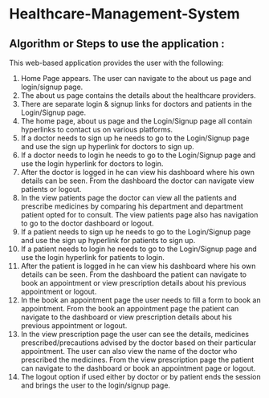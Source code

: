 # Healthcare-Management-System

## **Algorithm or Steps to use the application** :
This web-based application provides the user with the following:  
1. Home Page appears.  The user can navigate to the about us page and login/signup page.
2. The about us page contains the details about the healthcare providers.
3. There are separate login & signup links for doctors and patients in the Login/Signup page.
4. The home page, about us page and the Login/Signup page all contain hyperlinks to contact us on various platforms.
5. If a doctor needs to sign up he needs to go to the Login/Signup page and use the sign up hyperlink for doctors to sign up.
6. If a doctor needs to login he needs to go to the Login/Signup page and use the login hyperlink for doctors to login.
7. After the doctor is logged in he can view his dashboard where his own details can be seen. From the dashboard the doctor can navigate view patients or logout.
8. In the view patients page the doctor can view all the patients and prescribe medicines by comparing his department and department patient opted for to consult. The view patients page also has navigation to go to the doctor dashboard or logout.
9. If a patient needs to sign up he needs to go to the Login/Signup page and use the sign up hyperlink for patients to sign up.
10. If a patient needs to login he needs to go to the Login/Signup page and use the login hyperlink for patients to login.
11. After the patient is logged in he can view his dashboard where his own details can be seen. From the dashboard the patient can navigate to book an appointment or view prescription details about his previous appointment or logout.
12. In the book an appointment page the user needs to fill a form to book an appointment. From the book an appointment page the patient can navigate to the dashboard or view prescription details about his previous appointment or logout.
13. In the view prescription page the user can see the details, medicines prescribed/precautions advised by the doctor based on their particular appointment. The user can also view the name of the doctor who prescribed the medicines. From the view prescription page the patient can navigate to the dashboard or book an appointment page or logout.
14. The logout option if used either by doctor or by patient ends the session and brings the user to the login/signup page.
##

